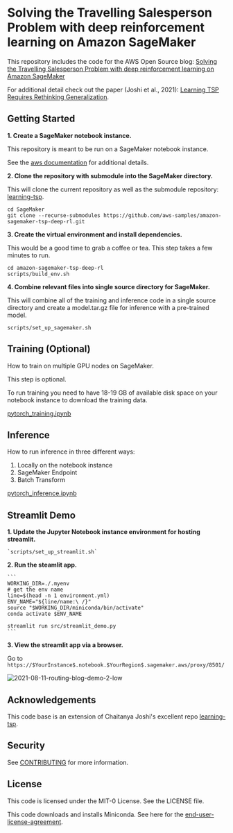 # Solving the Travelling Salesperson Problem with deep reinforcement learning on Amazon SageMaker

This repository includes the code for the AWS Open Source blog: [Solving the Travelling Salesperson Problem with deep reinforcement learning on Amazon SageMaker](.)

For additional detail check out the paper (Joshi et al., 2021): [Learning TSP Requires Rethinking Generalization](https://arxiv.org/abs/2008.07054).

## Getting Started

**1. Create a SageMaker notebook instance.**

This repository is meant to be run on a SageMaker notebook instance. 

See the [aws documentation](https://docs.aws.amazon.com/sagemaker/latest/dg/howitworks-create-ws.html) for additional  details.

**2. Clone the repository with submodule into the SageMaker directory.**

This will clone the current repository as well as the submodule repository: [learning-tsp](https://github.com/chaitjo/learning-tsp).

```
cd SageMaker
git clone --recurse-submodules https://github.com/aws-samples/amazon-sagemaker-tsp-deep-rl.git
```

**3. Create the virtual environment and install dependencies.**

This would be a good time to grab a coffee or tea. This step takes a few minutes to run.

```
cd amazon-sagemaker-tsp-deep-rl
scripts/build_env.sh
```

**4. Combine relevant files into single source directory for SageMaker.**

This will combine all of the training and inference code in a single source directory and create a model.tar.gz file for inference with a pre-trained model.

```
scripts/set_up_sagemaker.sh
```


## Training (Optional)

How to train on multiple GPU nodes on SageMaker. 

This step is optional.

To run training you need to have 18-19 GB of available disk space on your notebook instance to download the training data.

[pytorch_training.ipynb](notebooks/pytorch_smdataparallel_tsp_demo.ipynb)

## Inference 

How to run inference in three different ways:
1. Locally on the notebook instance
2. SageMaker Endpoint 
3. Batch Transform

[pytorch_inference.ipynb](notebooks/pytorch_inference.ipynb)

## Streamlit Demo

**1. Update the Jupyter Notebook instance environment for hosting streamlit.**

    `scripts/set_up_streamlit.sh`
    
**2. Run the steamlit app.**

    ```
    WORKING_DIR=./.myenv
    # get the env name
    line=$(head -n 1 environment.yml)
    ENV_NAME="${line/name:\ /}"
    source "$WORKING_DIR/miniconda/bin/activate"
    conda activate $ENV_NAME
    
    streamlit run src/streamlit_demo.py
    ```

**3. View the streamlit app via a browser.**

Go to `https://$YourInstance$.notebook.$YourRegion$.sagemaker.aws/proxy/8501/`

![2021-08-11-routing-blog-demo-2-low](https://user-images.githubusercontent.com/6405428/131402564-3dd1ac21-4566-42c8-9b20-3e218b92b333.gif)


## Acknowledgements

This code base is an extension of Chaitanya Joshi's excellent repo [learning-tsp](https://github.com/chaitjo/learning-tsp).

## Security

See [CONTRIBUTING](CONTRIBUTING.md#security-issue-notifications) for more information.

## License

This code is licensed under the MIT-0 License. See the LICENSE file.

This code downloads and installs Miniconda. See here for the [end-user-license-agreement](miniconda-eula.txt).
